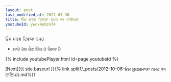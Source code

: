 ```yaml
---
layout: post
last_modified_at: 2021-03-30
title: ਓਮ ਸਰਵ ਦਿਵਯਾ ਨਮਹ ੧੧ ਟਾਇਮਸ
youtubeId: ywcx9yOzoT4
---
```

 
 
 ਓਮ ਸਰਵ ਦਿਵਯਾ ਨਮਹ  
 
 -  ਸਾਰੇ ਰੱਬ ਕੌਣ ਇੱਕ ਹੋ ਗਿਆ ਹੈ 
 
  
 
  
 
 
 
 
 
 


{% include youtubePlayer.html id=page.youtubeId %}
 
[Next]({{ site.baseurl }}{% link  split1/_posts/2012-10-06-ਓਮ ਸੂਕਸ਼ਮਾਯਾ ਨਮਹ ੧੧ ਟਾਇਮਸ.md%})
 
